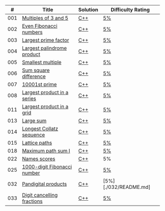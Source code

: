 | # | Title | Solution | Difficulty Rating |
|---| ----- | -------- | ---------- |
|001|[Multiples of 3 and 5](https://projecteuler.net/problem=1)|[C++](./001/001.cpp)|[5%](./001/README.md)|
|002|[Even Fibonacci numbers](https://projecteuler.net/problem=2)|[C++](./002/002.cpp)|[5%](./002/README.md)|
|003|[Largest prime factor](https://projecteuler.net/problem=3)|[C++](./003/003.cpp)|[5%](./003/README.md)|
|004|[Largest palindrome product](https://projecteuler.net/problem=4)|[C++](./004.cpp)|[5%](./004/README.md)|
|005|[Smallest multiple](https://projecteuler.net/problem=5)|[C++](./005/005.cpp)|[5%](./005/README.md)|
|006|[Sum square difference](https://projecteuler.net/problem=6)|[C++](./006/006.cpp)|[5%](./006/README.md)|
|007|[10001st prime](https://projecteuler.net/problem=7)|[C++](./007/007.cpp)|[5%](./007/README.md)|
|008|[Largest product in a series](https://projecteuler.net/problem=8)|[C++](./008/008.cpp)|[5%](./008/README.md)|
|011|[Largest product in a grid](https://projecteuler.net/problem=11)|[C++](./011/011.cpp)|[5%](./011/README.md)|
|013|[Large sum](https://projecteuler.net/problem=13)|[C++](./013/013.cpp)|[5%](./013/README.md)|
|014|[Longest Collatz sequence](https://projecteuler.net/problem=14)|[C++](./014/014.cpp)|[5%](./014/README.md)|
|015|[Lattice paths](https://projecteuler.net/problem=15)|[C++](./015/015.cpp)|[5%](./015/README.md)|
|018|[Maximum path sum I](https://projecteuler.net/problem=18)|[C++](./018/018.cpp)|[5%](./018/README.md)|
|022|[Names scores](https://projecteuler.net/problem=22)|[C++](./022/022.cpp)|5%|
|025|[1000-digit Fibonacci number](https://projecteuler.net/problem=25)|[C++](./025/025.cpp)|[5%](./025/README.md)|
|032|[Pandigital products](https://projecteuler.net/problem=32)|[C++](./032/032.cpp)|[5%][./032/README.md]|
|033|[Digit cancelling fractions](https://projecteuler.net/problem=33)|[C++](./033/033.cpp)|[5%](./033/README.md)|
